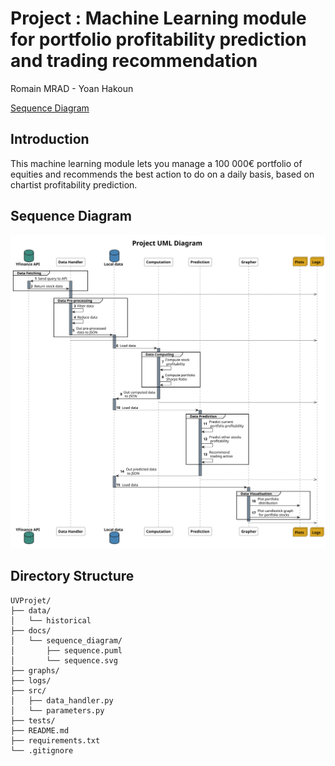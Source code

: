 # Project : Machine Learning module for portfolio profitability prediction and trading recommendation
Romain MRAD - Yoan Hakoun 

[Sequence Diagram](#sequence-diagram)

## Introduction

This machine learning module lets you manage a 100 000€ portfolio
of equities and recommends the best action to do on a daily basis, based on 
chartist profitability prediction.

## Sequence Diagram
![Sequence Diagram](docs/sequence_diagram/sequence.svg)

## Directory Structure

```
UVProjet/
├── data/
│   └── historical
├── docs/
│   └── sequence_diagram/
│       ├── sequence.puml
│       └── sequence.svg
├── graphs/
├── logs/
├── src/
│   ├── data_handler.py
│   └── parameters.py
├── tests/
├── README.md
├── requirements.txt
└── .gitignore
```
